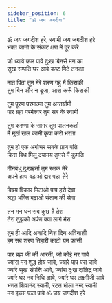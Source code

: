 ```yaml
---
sidebar_position: 6
title: "ॐ जय जगदीश"
---
```


ॐ जय जगदीश हरे, स्वामी जय जगदीश हरे <br/>
भक्त जानो के संकट क्षण में दूर करे

जो ध्यावे फल पावे दुःख बिनसे मन का <br/>
सुख सम्पति घर आवे कष्ट मिठे तनका

मात पिता तुम मेरे शरण गहु मैं किसकी <br/>
तुम बिन और न दूजा, आस करूँ किसकी

तुम पूरण परमात्मा तुम अन्तर्यामी <br/>
पार ब्रह्म परमेश्वर तुम सब के स्वामी

तुम करुणा के सागर तुम पालनकर्ता <br/>
मैं मूर्ख खल कामी कृपा करो भरता

तुम हो एक अगोचर सबके प्राण पति <br/>
किस विध मिलु दयामय तुमसे मैं कुमति

दीनबंधु दुःखहर्ता तुम रक्षक मेरे <br/>
अपने हाथ बढ़ाओ द्वार पड़ा तेरे

विषय विकार मिटाओ पाप हरो देवा <br/>
श्रद्धा भक्ति बढ़ाओ संतान की सेवा

तन मन धन सब कुछ है तेरा <br/>
तेरा तुझको अर्पण क्या लागे मेरा

तुम ही आदि अनादि निश दिन अविनाशी <br/>
हम सब शरण तिहारी काटो यम फांसी

पार ब्रह्म जी की आरती, जो कोई नर गावे <br/>
ज्यांरा मन शुद्ध होय जावे, ज्यारे पाप परा जावे <br/>
ज्यांरे सुख संपत्ति आवे, ज्यांरा दुःख दालिद्र जावे <br/>
ज्यांरे घर नव निधि आवे, ज्यांरे घर लक्ष्मीजी आवे <br/>
भणत शिवानंद स्वामी, रटत भोला नन्द स्वामी <br/>
मन इच्छा फल पावे ॐ जय जगदीश हरे
